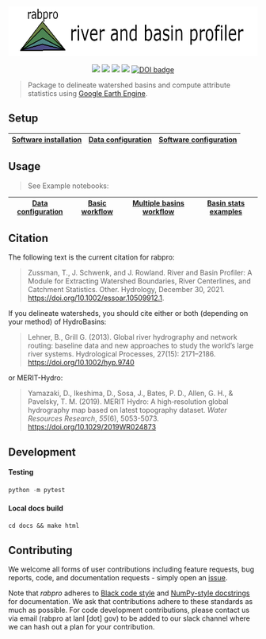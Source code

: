 
<p align="center">
<a href='https:///VeinsOfTheEarth.github.io/rabpro/'><img src="docs/_static/logo_banner.png" height=100/></a>
</p>

<p align="center">  
  <a href=https://github.com/psf/black><img src=https://img.shields.io/badge/code%20style-black-000000.svg></a>
  <a href=https://anaconda.org/conda-forge/rabpro><img src=https://anaconda.org/conda-forge/rabpro/badges/version.svg></a>
  <a href=https://github.com/VeinsOfTheEarth/rabpro/actions/workflows/build.yaml><img src=https://github.com/VeinsOfTheEarth/rabpro/actions/workflows/build.yaml/badge.svg></a>
  <a href=https://doi.org/10.5281/zenodo.6600732><img src=https://zenodo.org/badge/DOI/10.5281/zenodo.6600732.svg></a>
  <a style="border-width:0" href="https://doi.org/10.21105/joss.04237">
  <img src="https://joss.theoj.org/papers/10.21105/joss.04237/status.svg" alt="DOI badge" >
</a>
</p>


> Package to delineate watershed basins and compute attribute statistics using [Google Earth Engine](https://developers.google.com/earth-engine/).

## Setup

|[Software installation](https://veinsoftheearth.github.io/rabpro/install/index.html)|[Data configuration](https://veinsoftheearth.github.io/rabpro/configure/index.html#data)|[Software configuration](https://veinsoftheearth.github.io/rabpro/configure/index.html#software)|
|--|--|--|

## Usage

> See Example notebooks:

|[Data configuration](https://veinsoftheearth.github.io/rabpro/examples/notebooks/downloading_data.html)|[Basic workflow](https://veinsoftheearth.github.io/rabpro/examples/notebooks/basic_example.html)|[Multiple basins workflow](https://veinsoftheearth.github.io/rabpro/examples/notebooks/multiple_basins.html)|[Basin stats examples](https://veinsoftheearth.github.io/rabpro/examples/notebooks/basin_stats.html)|
|--|--|--|--|

## Citation

The following text is the current citation for rabpro:

> Zussman, T., J. Schwenk, and J. Rowland. River and Basin Profiler: A Module for Extracting Watershed Boundaries, River Centerlines, and Catchment Statistics. Other. Hydrology, December 30, 2021. <https://doi.org/10.1002/essoar.10509912.1>.

If you delineate watersheds, you should cite either or both (depending on your method) of HydroBasins:

> Lehner, B., Grill G. (2013). Global river hydrography and network routing: baseline data and new approaches to study the world’s large river systems. Hydrological Processes, 27(15): 2171–2186. <https://doi.org/10.1002/hyp.9740>

or MERIT-Hydro:

> Yamazaki, D., Ikeshima, D., Sosa, J., Bates, P. D., Allen, G. H., & Pavelsky, T. M. (2019). MERIT Hydro: A high‐resolution global hydrography map based on latest topography dataset. *Water Resources Research*, *55*(6), 5053-5073. <https://doi.org/10.1029/2019WR024873>

## Development

#### Testing

```python
python -m pytest
```

#### Local docs build

```shell
cd docs && make html
```

## Contributing

We welcome all forms of user contributions including feature requests, bug reports, code, and documentation requests - simply open an [issue](https://github.com/VeinsOfTheEarth/rabpro/issues).

Note that *rabpro* adheres to [Black code style](https://black.readthedocs.io/en/stable/) and [NumPy-style docstrings](https://numpydoc.readthedocs.io/en/latest/format.html#docstring-standard) for documentation. We ask that contributions adhere to these standards as much as possible. For code development contributions, please contact us via email (rabpro at lanl [dot] gov) to be added to our slack channel where we can hash out a plan for your contribution.
